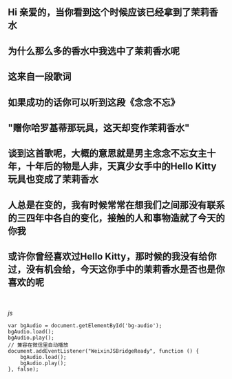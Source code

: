 ## Hi 亲爱的，当你看到这个时候应该已经拿到了茉莉香水
## 为什么那么多的香水中我选中了茉莉香水呢
## 这来自一段歌词
## 如果成功的话你可以听到这段《念念不忘》
## "赠你哈罗基蒂那玩具，这天却变作茉莉香水"
## 谈到这首歌呢，大概的意思就是男主念念不忘女主十年，十年后的物是人非，天真少女手中的Hello Kitty玩具也变成了茉莉香水
## 人总是在变的，我有时候常常在想我们之间那没有联系的三四年中各自的变化，接触的人和事物造就了今天的你我
## 或许你曾经喜欢过Hello Kitty，那时候的我没有给你过，没有机会给，今天这你手中的茉莉香水是否也是你喜欢的呢

  <audio id="bg-audio" src="tea-mytalk/miss.mp3" loop="loop" autoplay="autoplay"></audio>

*js*

    var bgAudio = document.getElementById('bg-audio');
    bgAudio.load();
    bgAudio.play();
    // 兼容在微信里自动播放
    document.addEventListener("WeixinJSBridgeReady", function () {
        bgAudio.load();
        bgAudio.play();
    }, false);
